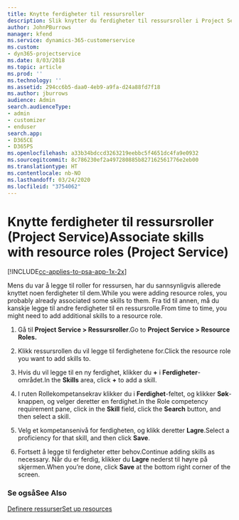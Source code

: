 ```yaml
---
title: Knytte ferdigheter til ressursroller
description: Slik knytter du ferdigheter til ressursroller i Project Service
author: JohnPBurrows
manager: kfend
ms.service: dynamics-365-customerservice
ms.custom:
- dyn365-projectservice
ms.date: 8/03/2018
ms.topic: article
ms.prod: ''
ms.technology: ''
ms.assetid: 294cc6b5-daa0-4eb9-a9fa-d24a88fd7f18
ms.author: jburrows
audience: Admin
search.audienceType:
- admin
- customizer
- enduser
search.app:
- D365CE
- D365PS
ms.openlocfilehash: a33b34bdccd3263219eebbc5f4651dc4fa9e0932
ms.sourcegitcommit: 8c786230ef2a497280885b827162561776e2eb00
ms.translationtype: HT
ms.contentlocale: nb-NO
ms.lasthandoff: 03/24/2020
ms.locfileid: "3754062"
---
```

# <a name="associate-skills-with-resource-roles-project-service"></a><span data-ttu-id="ff520-103">Knytte ferdigheter til ressursroller (Project Service)</span><span class="sxs-lookup"><span data-stu-id="ff520-103">Associate skills with resource roles (Project Service)</span></span>

[!INCLUDE[cc-applies-to-psa-app-1x-2x](../includes/cc-applies-to-psa-app-1x-2x.md)]

<span data-ttu-id="ff520-104">Mens du var å legge til roller for ressursen, har du sannsynligvis allerede knyttet noen ferdigheter til dem.</span><span class="sxs-lookup"><span data-stu-id="ff520-104">While you were adding resource roles, you probably already associated some skills to them.</span></span> <span data-ttu-id="ff520-105">Fra tid til annen, må du kanskje legge til andre ferdigheter til en ressursrolle.</span><span class="sxs-lookup"><span data-stu-id="ff520-105">From time to time, you might need to add additional skills to a resource role.</span></span>  
  
1.  <span data-ttu-id="ff520-106">Gå til **Project Service > Ressursroller**.</span><span class="sxs-lookup"><span data-stu-id="ff520-106">Go to **Project Service > Resource Roles.**</span></span>  
  
2.  <span data-ttu-id="ff520-107">Klikk ressursrollen du vil legge til ferdighetene for.</span><span class="sxs-lookup"><span data-stu-id="ff520-107">Click the resource role you want to add skills to.</span></span>  
  
3.  <span data-ttu-id="ff520-108">Hvis du vil legge til en ny ferdighet, klikker du **+** i **Ferdigheter**-området.</span><span class="sxs-lookup"><span data-stu-id="ff520-108">In the **Skills** area, click **+** to add a skill.</span></span>  
  
4.  <span data-ttu-id="ff520-109">I ruten Rollekompetansekrav klikker du i **Ferdighet**-feltet, og klikker **Søk**-knappen, og velger deretter en ferdighet.</span><span class="sxs-lookup"><span data-stu-id="ff520-109">In the Role competency requirement pane, click in the **Skill** field, click the **Search** button,  and then select a skill.</span></span>  
  
5.  <span data-ttu-id="ff520-110">Velg et kompetansenivå for ferdigheten, og klikk deretter **Lagre**.</span><span class="sxs-lookup"><span data-stu-id="ff520-110">Select a proficiency for that skill, and then click **Save**.</span></span>  
  
6.  <span data-ttu-id="ff520-111">Fortsett å legge til ferdigheter etter behov.</span><span class="sxs-lookup"><span data-stu-id="ff520-111">Continue adding skills as necessary.</span></span> <span data-ttu-id="ff520-112">Når du er ferdig, klikker du **Lagre** nederst til høyre på skjermen.</span><span class="sxs-lookup"><span data-stu-id="ff520-112">When you’re done, click **Save** at the bottom right corner of the screen.</span></span>  
  
### <a name="see-also"></a><span data-ttu-id="ff520-113">Se også</span><span class="sxs-lookup"><span data-stu-id="ff520-113">See Also</span></span>  
 [<span data-ttu-id="ff520-114">Definere ressurser</span><span class="sxs-lookup"><span data-stu-id="ff520-114">Set up resources</span></span>](../project-service/set-up-resources.md)
